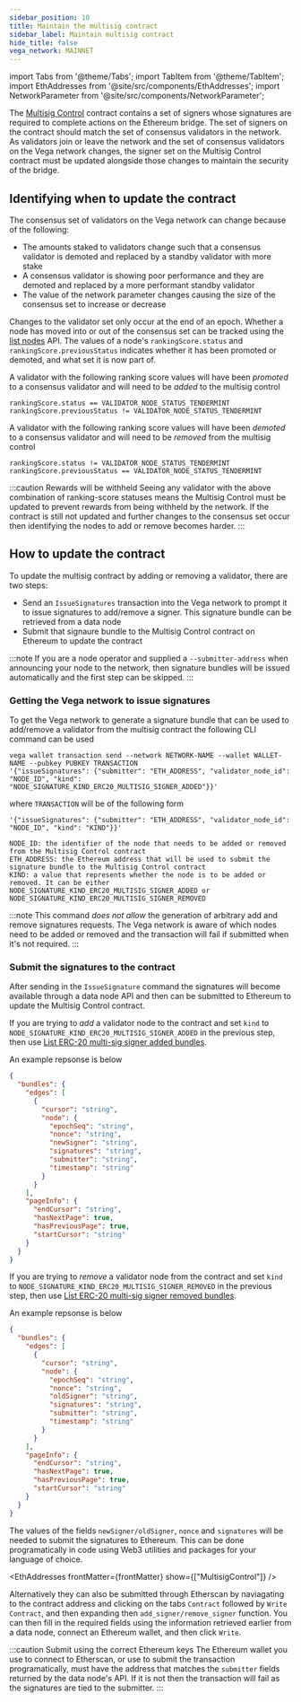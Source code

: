 ```yaml
---
sidebar_position: 10
title: Maintain the multisig contract
sidebar_label: Maintain multisig contract
hide_title: false
vega_network: MAINNET
---
```

import Tabs from '@theme/Tabs';
import TabItem from '@theme/TabItem';
import EthAddresses from '@site/src/components/EthAddresses';
import NetworkParameter from '@site/src/components/NetworkParameter';

The [Multisig Control](../../api/bridge/interfaces/IMultisigControl.md) contract contains a set of signers whose signatures are required to complete actions on the Ethereum bridge. The set of signers on the contract should match the set of consensus validators in the network. As validators join or leave the network and the set of consensus validators on the Vega network changes, the signer set on the Multisig Control contract must be updated alongside those changes to maintain the security of the bridge.

## Identifying when to update the contract

The consensus set of validators on the Vega network can change because of the following:
* The amounts staked to validators change such that a consensus validator is demoted and replaced by a standby validator with more stake
* A consensus validator is showing poor performance and they are demoted and replaced by a more performant standby validator
* The value of the network parameter <NetworkParameter frontMatter={frontMatter} param="network.validators.tendermint.number" hideValue={true} /> changes causing the size of the consensus set to increase or decrease

Changes to the validator set only occur at the end of an epoch. Whether a node has moved into or out of the consensus set can be tracked using the [list nodes](../../api/rest/data-v2/trading-data-service-list-nodes.api.mdx) API. The values of a node's `rankingScore.status` and `rankingScore.previousStatus` indicates whether it has been promoted or demoted, and what set it is now part of.

A validator with the following ranking score values will have been *promoted* to a consensus validator and will need to be *added* to the multisig control
```
rankingScore.status == VALIDATOR_NODE_STATUS_TENDERMINT
rankingScore.previousStatus != VALIDATOR_NODE_STATUS_TENDERMINT
```

A validator with the following ranking score values will have been *demoted* to a consensus validator and will need to be *removed* from the multisig control
```
rankingScore.status != VALIDATOR_NODE_STATUS_TENDERMINT
rankingScore.previousStatus == VALIDATOR_NODE_STATUS_TENDERMINT
```

:::caution Rewards will be withheld
Seeing any validator with the above combination of ranking-score statuses means the Multisig Control must be updated to prevent rewards from being withheld by the network. If the contract is still not updated and further changes to the consensus set occur then identifying the nodes to add or remove becomes harder.
:::

## How to update the contract

To update the multisig contract by adding or removing a validator, there are two steps:
- Send an `IssueSignatures` transaction into the Vega network to prompt it to issue signatures to add/remove a signer. This signature bundle can be retrieved from a data node
- Submit that signaure bundle to the Multisig Control contract on Ethereum to update the contract


:::note
If you are a node operator and supplied a `--submitter-address` when announcing your node to the network, then signature bundles will be issued automatically and the first step can be skipped.
:::

### Getting the Vega network to issue signatures

To get the Vega network to generate a signature bundle that can be used to add/remove a validator from the multisig contract the following CLI command can be used
```shell
vega wallet transaction send --network NETWORK-NAME --wallet WALLET-NAME --pubkey PUBKEY TRANSACTION
'{"issueSignatures": {"submitter": "ETH_ADDRESS", "validator_node_id": "NODE_ID", "kind": "NODE_SIGNATURE_KIND_ERC20_MULTISIG_SIGNER_ADDED"}}'
```

where `TRANSACTION` will be of the following form
```
'{"issueSignatures": {"submitter": "ETH_ADDRESS", "validator_node_id": "NODE_ID", "kind": "KIND"}}'

NODE_ID: the identifier of the node that needs to be added or removed from the Multisig Control contract
ETH_ADDRESS: the Ethereum address that will be used to submit the signature bundle to the Multisig Control contract
KIND: a value that represents whether the node is to be added or removed. It can be either NODE_SIGNATURE_KIND_ERC20_MULTISIG_SIGNER_ADDED or NODE_SIGNATURE_KIND_ERC20_MULTISIG_SIGNER_REMOVED
```

:::note 
This command *does not allow* the generation of arbitrary add and remove signatures requests. The Vega network is aware of which nodes need to be added or removed and the transaction will fail if submitted when it's not required.
:::

### Submit the signatures to the contract

After sending in the `IssueSignature` command the signatures will become available through a data node API and then can be submitted to Ethereum to update the Multisig Control contract.

If you are trying to *add* a validator node to the contract and set `kind` to `NODE_SIGNATURE_KIND_ERC20_MULTISIG_SIGNER_ADDED` in the previous step, then use [List ERC-20 multi-sig signer added bundles](../../api/rest/data-v2/trading-data-service-list-erc-20-multi-sig-signer-added-bundles.api.mdx).

An example repsonse is below
```json
{
  "bundles": {
    "edges": [
      {
        "cursor": "string",
        "node": {
          "epochSeq": "string",
          "nonce": "string",
          "newSigner": "string",
          "signatures": "string",
          "submitter": "string",
          "timestamp": "string"
        }
      }
    ],
    "pageInfo": {
      "endCursor": "string",
      "hasNextPage": true,
      "hasPreviousPage": true,
      "startCursor": "string"
    }
  }
}
```

If you are trying to *remove* a validator node from the contract and set `kind` to `NODE_SIGNATURE_KIND_ERC20_MULTISIG_SIGNER_REMOVED` in the previous step, then use [List ERC-20 multi-sig signer removed bundles](../../api/rest/data-v2/trading-data-service-list-erc-20-multi-sig-signer-removed-bundles.api.mdx).

An example repsonse is below
```json
{
  "bundles": {
    "edges": [
      {
        "cursor": "string",
        "node": {
          "epochSeq": "string",
          "nonce": "string",
          "oldSigner": "string",
          "signatures": "string",
          "submitter": "string",
          "timestamp": "string"
        }
      }
    ],
    "pageInfo": {
      "endCursor": "string",
      "hasNextPage": true,
      "hasPreviousPage": true,
      "startCursor": "string"
    }
  }
}
```

The values of the fields `newSigner/oldSigner`, `nonce` and `signatures` will be needed to submit the signatures to Ethereum. This can be done programatically in code using Web3 utilities and packages for your language of choice. 

<EthAddresses frontMatter={frontMatter} show={["MultisigControl"]} />

Alternatively they can also be submitted through Etherscan by naviagating to the contract address and clicking on the tabs `Contract` followed by `Write Contract`, and then expanding then `add_signer/remove_signer` function. You can then fill in the required fields using the information retrieved earlier from a data node, connect an Ethereum wallet, and then click `Write`.

:::caution Submit using the correct Ethereum keys
The Ethereum wallet you use to connect to Etherscan, or use to submit the transaction programatically, must have the address that matches the `submitter` fields returned by the data node's API. If it is not then the transaction will fail as the signatures are tied to the submitter.
:::
